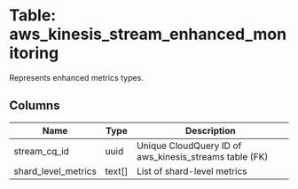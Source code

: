 
# Table: aws_kinesis_stream_enhanced_monitoring
Represents enhanced metrics types.
## Columns
| Name        | Type           | Description  |
| ------------- | ------------- | -----  |
|stream_cq_id|uuid|Unique CloudQuery ID of aws_kinesis_streams table (FK)|
|shard_level_metrics|text[]|List of shard-level metrics|
